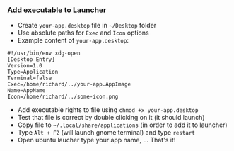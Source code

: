 ### Add executable to Launcher

* Create `your-app.desktop` file in `~/Desktop` folder
* Use absolute paths for `Exec` and `Icon` options
* Example content of `your-app.desktop`:

```
#!/usr/bin/env xdg-open
[Desktop Entry]
Version=1.0
Type=Application
Terminal=false
Exec=/home/richard/../your-app.AppImage
Name=AppName
Icon=/home/richard/../some-icon.png
```

* Add executable rights to file using `chmod +x your-app.desktop`
* Test that file is correct by double clicking on it (it should launch)
* Copy file to `~/.local/share/applications` (in order to add it to launcher)
* Type `Alt + F2` (will launch gnome terminal) and type `restart`
* Open ubuntu laucher type your app name, ... That's it!
